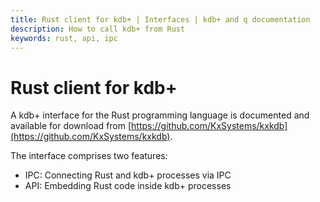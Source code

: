 ```yaml
---
title: Rust client for kdb+ | Interfaces | kdb+ and q documentation
description: How to call kdb+ from Rust
keywords: rust, api, ipc
---
```


# Rust client for kdb+

A kdb+ interface for the Rust programming language is documented and available for download from [https://github.com/KxSystems/kxkdb](https://github.com/KxSystems/kxkdb).

The interface comprises two features:

- IPC: Connecting Rust and kdb+ processes via IPC
- API: Embedding Rust code inside kdb+ processes

